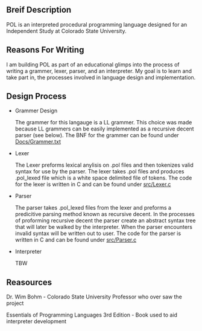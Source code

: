 ## Breif Description
POL is an interpreted procedural programming language designed
for an Independent Study at Colorado State University.

## Reasons For Writing
I am building POL as part of an educational glimps into the process
of writing a grammer, lexer, parser, and an interpreter. My goal is 
to learn and take part in, the processes involved in language design 
and implementation.

## Design Process
* Grammer Design 

    The grammer for this langauge is a LL grammer. This choice was made because
	LL grammers can be easily implemented as a recursive decent
	parser (see below). The BNF for the grammer can be found under 
    [Docs/Grammer.txt](Docs/Grammer.txt)

* Lexer
	
	The Lexer preforms lexical anylisis on .pol files and then tokenizes
	valid syntax for use by the parser. The lexer takes .pol files and
	produces .pol_lexed file which is a white space delimited file of tokens.
	The code for the lexer is written in C and can be found under [src/Lexer.c](src/Lexer.c)

* Parser

   The parser takes .pol_lexed files from the lexer and preforms a 
   predicitive parsing method known as recursive decent. In the
   processes of proforming recursive decent the parser create an
   abstract syntax tree that will later be walked by the interpreter.
   When the parser encounters invalid syntax will be written out to
   user. The code for the parser is written in C and can be found under [src/Parser.c](src/Lexer.c)

* Interpreter

	TBW

## Reasources
Dr. Wim Bohm - Colorado State University Professor who over saw the project

Essentials of Programming Languages 3rd Edition - Book used to aid interpreter development

